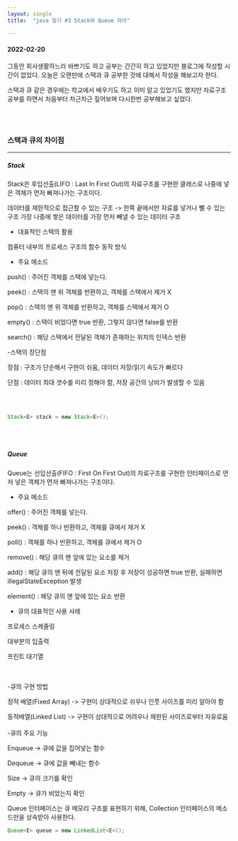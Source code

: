 ```yaml
---
layout: single
title:  "java 일기 #3 Stack와 Queue 차이"

---
```


#### 2022-02-20

그동안 회사생활하느라 바쁘기도 하고 공부는 간간히 하고 있었지만 블로그에 작성할 시간이 없었다.
오늘은 오랜만에 스택과 큐 공부한 것에 대해서 작성을 해보고자 한다.



스택과 큐 같은 경우에는 학교에서 배우기도 하고 이미 알고 있었기도 했지만 자료구조 공부를 하면서 
처음부터 차근차근 짚어보며 다시한번 공부해보고 싶었다.

<br/><br/>

### 스택과 큐의 차이점

---

##### Stack
Stack은 후입선출(LIFO : Last In First Out)의 자료구조를 구현한 클래스로 나중에 넣은 객체가 먼저 빠져나가는 구조이다.

데이터를 제한적으로 접근할 수 있는 구조 -> 한쪽 끝에서만 자료를 넣거나 뺄 수 있는 구조
가장 나중에 쌓은 데이터를 가장 먼저 빼낼 수 있는 데이터 구조

- 대표적인 스택의 활용


컴퓨터 내부의 프로세스 구조의 함수 동작 방식

- 주요 메소드


push() : 주어진 객체를 스택에 넣는다.

peek() : 스택의 맨 위 객체를 반환하고, 객체를 스택에서 제거 X

pop() : 스택의 맨 위 객체를 반환하고, 객체를 스택에서 제거 O

empty() : 스택이 비었다면 true 반환, 그렇지 않다면 false를 반환

search() : 해당 스택에서 전달된 객체가 존재하는 위치의 인덱스 반환


-스택의 장단점

장점 : 구조가 단순해서 구현이 쉬움, 데이터 저장/읽기 속도가 빠르다

단점 : 데이터 최대 갯수를 미리 정해야 함, 저장 공간의 낭비가 발생할 수 있음


<br/><br/>

```java
Stack<E> stack = new Stack<E>();
```

<br/><br/>

##### Queue
Queue는 선입선출(FIFO : First On First Out)의 자료구조를 구현한 인터페이스로 먼저 넣은 객체가 먼저 빠져나가는 구조이다.

- 주요 메소드


offer() : 주어진 객체를 넣는다.

peek() : 객체를 하나 반환하고, 객체를 큐에서 제거 X

poll() : 객체를 하나 반환하고, 객체를 큐에서 제거 O

remove() : 해당 큐의 맨 앞에 있는 요소를 제거

add() : 해당 큐의 맨 뒤에 전달된 요소 저장 후 저장이 성공하면 true 반환, 실패하면 illegalStateException 발생

element() : 해당 큐의 맨 앞에 있는 요소 반환

- 큐의 대표적인 사용 사례


프로세스 스케줄링

대부분의 입출력

프린트 대기열

<br/><br/>
-큐의 구현 방법

정적 배열(Fixed Array) -> 구현이 상대적으로 쉬우나 인풋 사이즈를 미리 알아야 함

동적배열(Linked List) -> 구현이 상대적으로 어려우나 제한된 사이즈로부터 자유로움
<br/><br/>
-큐의 주요 기능

Enqueue -> 큐에 값을 집어넣는 함수

Dequeue -> 큐에 값을 빼내는 함수

Size -> 큐의 크기를 확인

Empty -> 큐가 비었는지 확인


Queue 인터페이스는 큐 메모리 구조를 표현하기 위해, Collection 인터페이스의 메소드만을 상속받아 사용한다.

```java
Queue<E> queue = new LinkedList<E>();
```

